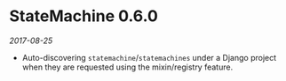 # StateMachine 0.6.0

*2017-08-25*


- Auto-discovering `statemachine`/`statemachines` under a Django project when
  they are requested using the mixin/registry feature.


